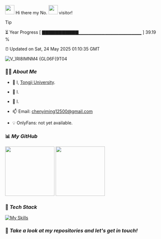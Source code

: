  <img src="https://emojis.slackmojis.com/emojis/images/1660853767/60881/meow_attention.gif?1660853767" height="30"/>
  Hi there my No.
  <img src="https://profile-counter.glitch.me/Area-Ivy/count.svg" height="30"/>
  visitor!
</h1>

> [!TIP]
> ⏳ Year Progress [ ▇▇▇▇▇▇▇▇▇▇▇▁▁▁▁▁▁▁▁▁▁▁▁▁▁▁▁▁▁▁ ] 39.19 %
>
> ⏰ Updated on Sat, 24 May 2025 01:10:35 GMT

![V_)RI8IMNM4 {GL06F{9T04](https://github.com/user-attachments/assets/5b7c3737-24fb-4b16-b692-a31f3877b495)

### 👨‍💻 *About Me*

* 🚀 I, [Tongji University](https://www.tongji.edu.cn).

* 🌱 I.

* 🔭 I.

* 📫 Email: chenyiming12500@gmail.com

* 💡 OnlyFans: not yet available.

### 📊 *My GitHub*

<div align="left">
  <img src="https://github-readme-stats.vercel.app/api?username=Area-Ivy&show_icons=true&count_private=true" height="160"/>
  <img src="https://github-readme-stats.vercel.app/api/top-langs/?username=Area-Ivy&layout=compact" height="160"/>
</div>

### 🔧 *Tech Stack*
[![My Skills](https://skillicons.dev/icons?i=html,css,js,vue,fastapi,spring,go,java,cpp,py,mysql,redis,linux,git)](https://skillicons.dev)

### 🥰 *Take a look at my repositories and let's get in touch!*


